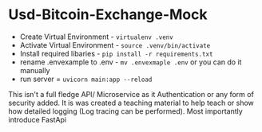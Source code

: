 # Usd-Bitcoin-Exchange-Mock

- Create Virtual Environment - `virtualenv .venv`
- Activate Virtual Environment - `source .venv/bin/activate`
- Install required libaries - `pip install -r requirements.txt`
- rename .envexample to .env - `mv .envexmaple .env` or you can do it manually
- run server = `uvicorn main:app --reload`

This isn't a full fledge API/ Microservice as it Authentication or any form of security added.
It is was created a teaching material to help teach or show how detailed logging (Log tracing can be performed).
Most importantly introduce FastApi
